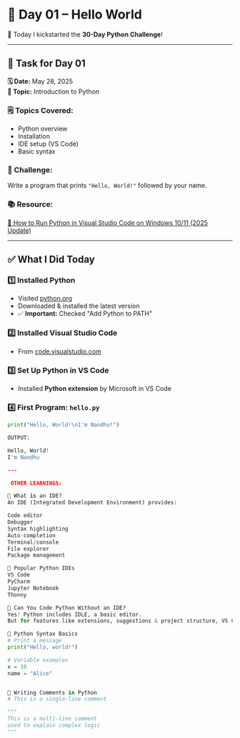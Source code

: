 
# 📅 Day 01 – Hello World

🎉 Today I kickstarted the **30-Day Python Challenge**!

---

## 📌 Task for Day 01

**🗓️ Date:** May 28, 2025  
**📖 Topic:** Introduction to Python

### 🗒️ Topics Covered:
- Python overview
- Installation
- IDE setup (VS Code)
- Basic syntax

### 🎯 Challenge:
Write a program that prints `"Hello, World!"` followed by your name.

### 📚 Resource:
[🎥 How to Run Python in Visual Studio Code on Windows 10/11 (2025 Update)](https://www.youtube.com/watch?v=mIVB-SNycKI)

---

## ✅ What I Did Today

### 1️⃣ Installed Python
- Visited [python.org](https://python.org)
- Downloaded & installed the latest version
- ✅ **Important:** Checked "Add Python to PATH"

### 2️⃣ Installed Visual Studio Code
- From [code.visualstudio.com](https://code.visualstudio.com)

### 3️⃣ Set Up Python in VS Code
- Installed **Python extension** by Microsoft in VS Code

### 4️⃣ First Program: `hello.py`

```python
print("Hello, World!\nI'm Nandhu!")

OUTPUT:

Hello, World!
I'm Nandhu 

---

 OTHER LEARNINGS:

🔸 What is an IDE?
An IDE (Integrated Development Environment) provides:

Code editor
Debugger
Syntax highlighting
Auto-completion
Terminal/console
File explorer
Package management

🔸 Popular Python IDEs
VS Code
PyCharm
Jupyter Notebook
Thonny

🔸 Can You Code Python Without an IDE?
Yes! Python includes IDLE, a basic editor.
But for features like extensions, suggestions & project structure, VS Code is a better choice.

🔸 Python Syntax Basics
# Print a message
print("Hello, world!")

# Variable examples
x = 10
name = "Alice"


🔸 Writing Comments in Python
# This is a single-line comment

"""
This is a multi-line comment
used to explain complex logic
"""
